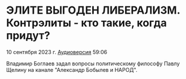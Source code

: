 # ЭЛИТЕ ВЫГОДЕН ЛИБЕРАЛИЗМ. Контрэлиты - кто такие, когда придут?

10 сентября 2023 г. [Аудиоверсия](https://www.youtube.com/watch?v=Cl-LhFoKv7E) 59:06

Владимир Боглаев задал вопросы политическому философу Павлу Щелину на канале "Александр Бобылев и НАРОД".
